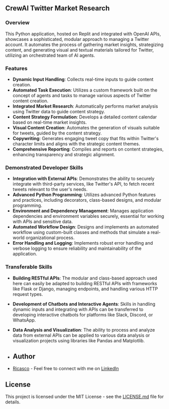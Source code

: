 ## CrewAI Twitter Market Research

### Overview

This Python application, hosted on Replit and integrated with OpenAI APIs, showcases a sophisticated, modular approach to managing a Twitter account. It automates the process of gathering market insights, strategizing content, and generating visual and textual materials tailored for Twitter, utilizing an orchestrated team of AI agents.

### Features

- **Dynamic Input Handling**: Collects real-time inputs to guide content creation.
- **Automated Task Execution**: Utilizes a custom framework built on the concept of agents and tasks to manage various aspects of Twitter content creation.
- **Integrated Market Research**: Automatically performs market analysis using Twitter data to guide content strategy.
- **Content Strategy Formulation**: Develops a detailed content calendar based on real-time market insights.
- **Visual Content Creation**: Automates the generation of visuals suitable for tweets, guided by the content strategy.
- **Copywriting**: Generates engaging tweet copy that fits within Twitter's character limits and aligns with the strategic content themes.
- **Comprehensive Reporting**: Compiles and reports on content strategies, enhancing transparency and strategic alignment.

### Demonstrated Developer Skills

- **Integration with External APIs**: Demonstrates the ability to securely integrate with third-party services, like Twitter's API, to fetch recent tweets relevant to the user's needs.
- **Advanced Python Programming**: Utilizes advanced Python features and practices, including decorators, class-based designs, and modular programming.
- **Environment and Dependency Management**: Manages application dependencies and environment variables securely, essential for working with APIs and sensitive data.
- **Automated Workflow Design**: Designs and implements an automated workflow using custom-built classes and methods that simulate a real-world organizational process.
- **Error Handling and Logging**: Implements robust error handling and verbose logging to ensure reliability and maintainability of the application.

### Transferable Skills

- **Building RESTful APIs**: The modular and class-based approach used here can easily be adapted to building RESTful APIs with frameworks like Flask or Django, managing endpoints, and handling various HTTP request types.
- **Development of Chatbots and Interactive Agents**: Skills in handling dynamic inputs and integrating with APIs can be transferred to developing interactive chatbots for platforms like Slack, Discord, or WhatsApp.
- **Data Analysis and Visualization**: The ability to process and analyze data from external APIs can be applied to various data analysis or visualization projects using libraries like Pandas and Matplotlib.

- ## Author
- [Ricasco](https://github.com/ricasco) - Feel free to connect with me on [LinkedIn]([https://www.linkedin.com/in/your-linkedin](https://www.linkedin.com/in/riccardo-cascone-440085320/))

## License
This project is licensed under the MIT License - see the [LICENSE.md](LICENSE.md) file for details.

